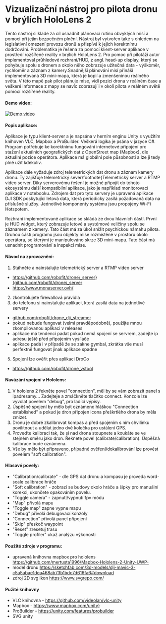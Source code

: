 # Vizualizační nástroj pro pilota dronu v brýlích HoloLens 2

Tento nástroj si klade za cíl usnadnit plánovací rutinu obvyklých misí a pomoci při jejím bezpečném plnění. Nástroj byl vytvořen také s ohledem na legislativní omezení provozu dronů a přispívá k jejich korektnímu dodržování. Problematika je řešena za pomocí klient-server aplikace v prostředí rozšířené reality v brýlích HoloLens 2. Pro pomoc při pilotáži autor implementoval průhledové rozhraní/HUD, z angl. head-up display, který se pohybuje spolu s dronem a okolo něho zobrazuje užitečná data - výškoměr, rychloměr a záznam z kamery.Snadnější plánování misí přináší implementovaná 3D mini-mapa, která je kopií a zmenšeninou reálného světa. V této mapě pak pilot plánuje mise, vidí pozici drona v reálném čase a veškeré informace z mapy se navíc zobrazují i v okolí pilota v reálném světě pomocí rozšířené reality.

#### Demo video:
[![Demo video](https://img.youtube.com/vi/PgQNG-16zcc/0.jpg)](https://www.youtube.com/watch?v=PgQNG-16zcc)

#### Popis aplikace:
Aplikace je typu klient-server a je napsána v herním enginu Unity s využitím knihoven VLC, Mapbox a ProBuilder. Veškerá logika je psána v jazyce C\#. Program potřebuje ke korektnímu fungování internetové připojení pro stažení aktuálních geografických dat z OpenStreet map (Mapbox), dle aktuální pozice operátora. Aplikace má globální pole působnosti a lze ji tedy plně užít kdekoliv. 

Aplikace dále vyžaduje zdroj telemetrických dat dronu a záznam kamery dronu. Ty zajišťuje telemetrický sever\footnote{Telemetrický server a RTMP video server. Díky serverovému řešení je možné připojit do tohoto ekosystému další kompatibilní aplikace, jako je například monitorovací aplikace v notebooku. Zdrojem dat pro tyto servery je upravená aplikace DJI SDK poskytující letová data, která periodicky zasílá požadovaná data na příslušné služby. Jednotlivé komponenty systému jsou propojeny Wi-Fi Hotspotem. 

Rozhraní implementované aplikace se skládá ze dvou hlavních částí. První je HUD widget, který zobrazuje letové a systémové veličiny spolu se záznamem z kamery. Tato část má za úkol snížit psychickou námahu pilota.  Druhou částí programu jsou objekty mise rozmístěné v prostoru okolo operátora, se kterými je manipulováno skrze 3D mini-mapu. Tato část má usnadnit programování a inspekci mise.

#### Návod na zprovoznění:
1. Stáhněte a nainstalujte telemetrický server a RTMP video server
 - https://github.com/robofit/drone\_server}{github.com/robofit/drone\_server
 - https://www.monaserver.ovh/
2. zkontrolujete firewallová pravidla
3. do telefonu si nainstalujte aplikaci, která zasílá data na jednotlivé servery
 - [github.com/robofit/drone\_dji\_streamer](https://github.com/robofit/drone_dji_streamer)
 - pokud nebude fungovat (velmi pravděpodobně), použijte mnou zkompilovanou aplikaci v releases
 - aplikace má tendenci padat pokud nemá spojení se servrem, zadejte ip adresu ještě před připojením vysílače
 - aplikace padá i v případě že se zakne gymbal, zkrátka vše musí perfektně fungovat jinak aplikace spadne
5. Spojení lze ověřit přes aplikaci DroCo
 - https://github.com/robofit/drone_vstool

#### Navázání spojení v Hololens:
1. V hololens 2 řekněte povel "connection", měl by se vám zobrazit panel s ipadresamy... Zadejteje a zmáčkněte tlačítko connect. Konzole lze vyvolat povelem "debug", pro ladící výpisy.
2. Úspěšné spojení by mělo být oznámeno hláškou "Connection established" a pokud je dron připojen icona přeškrtlého drona by měla zmizet.
3. Dronu je dobré zkalibrovat kompas a před spojením s ním chvilinku povílítnout a udělat jedno dvě kolečka pro ustálení GPS.
4. Proveďte kalibraci tak, že si nad drona stoupnete a koukáte se ve stejném směru jako dron. Řeknete povel (calibrate/calibration). Úspěšná kalibrace bude oznámena.
5. Vše by mělo být připraveno, případné ověření/dokalibrování lze provést povelem "soft calibration".

#### Hlasové povely:
 - "Calibration/calibrate" - dle GPS dat dronu a kompasu je proveda word-scale calibrace hráče
 - "Soft calibration" - zobrazí se budovy okolo hráče a šipky pro manuální korekci, ukončete opakováním povelu.
 - "Toggle camera" - zapnutí/vypnutí fpv módu
 - "Map" přivolá mapu
 - "Toggle map" zapne vypne mapu
 - "Debug" přivolá debugovací konzoly
 - "Connection" přivolá panel připojení
 - "Skip" přeskoč waypoint
 - "Reset" zresetuj trasu
 - "Toggle profiler" ukaž analýzu výkonosti

#### Použité zdroje v programu:
 - upravená knihovna mapbox pro hololens
https://github.com/mertusta1996/Mapbox-Hololens-2-Unity-UWP-
 - model dronu
https://sketchfab.com/3d-models/dji-mavic-3-c5a5abae1dea468ab73b1bdc7d616fa6#download
- zdroj 2D svg ikon
https://www.svgrepo.com/

#### Pužité knihovny
 - VLC knihovna - https://github.com/videolan/vlc-unity
 - Mapbox - https://www.mapbox.com/unity}
 - ProBuilder - https://unity.com/features/probuilder
 - SVG unity

